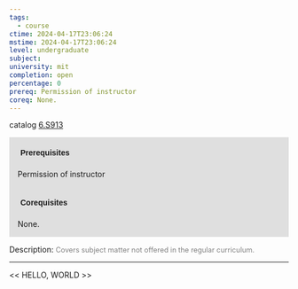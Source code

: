 ```yaml
---
tags:
  - course
ctime: 2024-04-17T23:06:24
mstime: 2024-04-17T23:06:24
level: undergraduate
subject: 
university: mit
completion: open
percentage: 0
prereq: Permission of instructor
coreq: None.
---
```


catalog [6.S913](http://student.mit.edu/catalog/m6e.html#6.S913)

<span style="display: block; padding: 15px; background-color: rgb(100, 100, 100, 0.2);"><font id="m_prereq3551_0" style="display: block; font-family: Arial, sans-serif; font-weight: bold; padding: 5px">Prerequisites</font><br><span id="prereq3551_0">Permission of instructor</span></span>
<span style="display: block; padding: 15px; background-color: rgb(100, 100, 100, 0.2);"><font id="m_coreq3551_0" style="display: block; font-family: Arial, sans-serif; font-weight: bold; padding: 5px">Corequisites</font><br><span id="coreq3551_0">None.</span></span>

<font style="">Description:</font>
<font style="color: grey; font-size: 0.8rem;">Covers subject matter not offered in the regular curriculum.</font>



---

<< HELLO, WORLD >>

